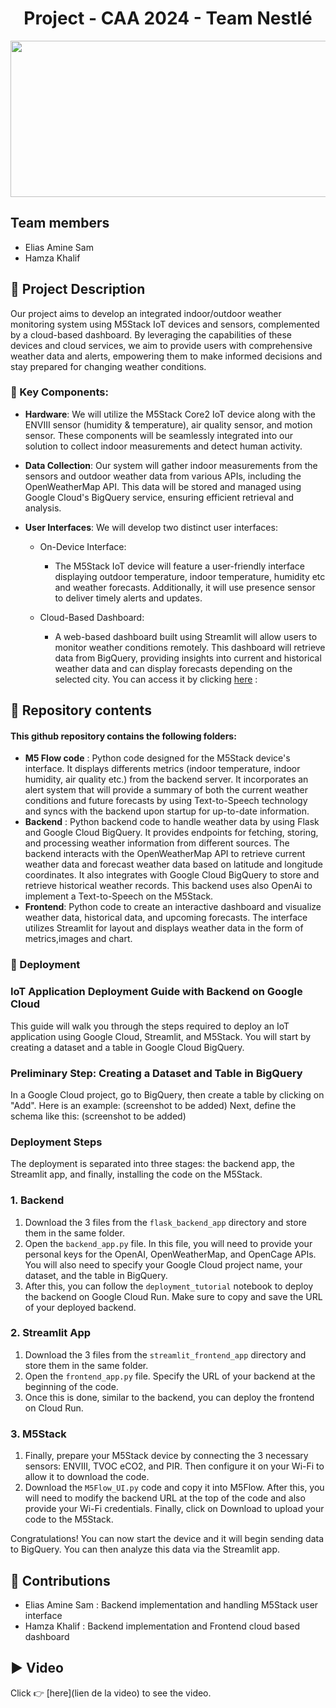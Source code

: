 <h1 align="center">Project - CAA 2024 - Team Nestlé</h1>
<p align="center">
<img src="https://www.rts.ch/2017/10/10/10/13/8987311.image" width="1000" height="250"/> <br>
 </p>
 
## Team members 
* Elias Amine Sam
* Hamza Khalif


## 🚧   Project Description  
Our project aims to develop an integrated indoor/outdoor weather monitoring system using M5Stack IoT devices and sensors, complemented by a cloud-based dashboard. By leveraging the capabilities of these devices and cloud services, we aim to provide users with comprehensive weather data and alerts, empowering them to make informed decisions and stay prepared for changing weather conditions.

### 🔑 Key Components:

* **Hardware**: We will utilize the M5Stack Core2 IoT device along with the ENVIII sensor (humidity & temperature), air quality sensor, and motion sensor. These components will be seamlessly integrated into our solution to collect indoor measurements and detect human activity.

* **Data Collection**: Our system will gather indoor measurements from the sensors and outdoor weather data from various APIs, including the OpenWeatherMap API. This data will be stored and managed using Google Cloud's BigQuery service, ensuring efficient retrieval and analysis.

* **User Interfaces**: We will develop two distinct user interfaces:
    - On-Device Interface: 
        - The M5Stack IoT device will feature a user-friendly interface displaying outdoor temperature, indoor temperature, humidity etc and weather forecasts. Additionally, it will use presence sensor to deliver timely alerts and updates.

    - Cloud-Based Dashboard: 
        - A web-based dashboard built using Streamlit will allow users to monitor weather conditions remotely. This dashboard will retrieve data from BigQuery, providing insights into current and historical weather data and can display forecasts depending on the selected city. 
You can access it by clicking [here](https://frontend-app-vm2g7tx3va-oa.a.run.app/) : 


## 📙  Repository contents

#### This github repository contains the following folders:
* **M5 Flow code** : Python code designed for the M5Stack device's interface. It displays differents metrics (indoor temperature, indoor humidity, air quality etc.) from the backend server. It incorporates an alert system that will provide a summary of both the current weather conditions and future forecasts by using Text-to-Speech technology and syncs with the backend upon startup for up-to-date information.
* **Backend** : Python backend code to handle weather data by using Flask and Google Cloud BigQuery. It provides endpoints for fetching, storing, and processing weather information from different sources. The backend interacts with the OpenWeatherMap API to retrieve current weather data and forecast weather data based on latitude and longitude coordinates. It also integrates with Google Cloud BigQuery to store and retrieve historical weather records. This backend uses also OpenAi to implement a Text-to-Speech on the M5Stack.
* **Frontend**: Python code to create an interactive dashboard and visualize weather data, historical data, and upcoming forecasts. The interface utilizes Streamlit for layout and displays weather data in the form of metrics,images and chart.

### 🚀   Deployment 
### IoT Application Deployment Guide with Backend on Google Cloud

This guide will walk you through the steps required to deploy an IoT application using Google Cloud, Streamlit, and M5Stack. You will start by creating a dataset and a table in Google Cloud BigQuery.

### Preliminary Step: Creating a Dataset and Table in BigQuery

In a Google Cloud project, go to BigQuery, then create a table by clicking on "Add". Here is an example: (screenshot to be added)
Next, define the schema like this: (screenshot to be added)

### Deployment Steps

The deployment is separated into three stages: the backend app, the Streamlit app, and finally, installing the code on the M5Stack.

### 1. Backend

1. Download the 3 files from the `flask_backend_app` directory and store them in the same folder.
2. Open the `backend_app.py` file. In this file, you will need to provide your personal keys for the OpenAI, OpenWeatherMap, and OpenCage APIs. You will also need to specify your Google Cloud project name, your dataset, and the table in BigQuery.
3. After this, you can follow the `deployment_tutorial` notebook to deploy the backend on Google Cloud Run. Make sure to copy and save the URL of your deployed backend.

### 2. Streamlit App

1. Download the 3 files from the `streamlit_frontend_app` directory and store them in the same folder.
2. Open the `frontend_app.py` file. Specify the URL of your backend at the beginning of the code.
3. Once this is done, similar to the backend, you can deploy the frontend on Cloud Run.

### 3. M5Stack

1. Finally, prepare your M5Stack device by connecting the 3 necessary sensors: ENVIII, TVOC eCO2, and PIR. Then configure it on your Wi-Fi to allow it to download the code.
2. Download the `M5Flow_UI.py` code and copy it into M5Flow. After this, you will need to modify the backend URL at the top of the code and also provide your Wi-Fi credentials. Finally, click on Download to upload your code to the M5Stack.

Congratulations! You can now start the device and it will begin sending data to BigQuery. You can then analyze this data via the Streamlit app.

 

## 🤝   Contributions
* Elias Amine Sam : Backend implementation and handling M5Stack user interface
* Hamza Khalif : Backend implementation and Frontend cloud based dashboard

## ▶️   Video  
Click 👉 [here](lien de la video) to see the video. 
